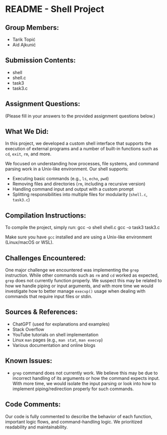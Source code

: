 README - Shell Project
======================

Group Members:
--------------
- Tarik Topić
- Aid Ajkunić

Submission Contents:
--------------------
- shell
- shell.c
- task3
- task3.c

Assignment Questions:
---------------------
(Please fill in your answers to the provided assignment questions below.)

What We Did:
------------
In this project, we developed a custom shell interface that supports the execution of external programs and a number of built-in functions such as `cd`, `exit`, `rm`, and more.

We focused on understanding how processes, file systems, and command parsing work in a Unix-like environment. Our shell supports:

- Executing basic commands (e.g., `ls`, `echo`, `pwd`)
- Removing files and directories (`rm`, including a recursive version)
- Handling command input and output with a custom prompt
- Splitting responsibilities into multiple files for modularity (`shell.c`, `task3.c`)

Compilation Instructions:
-------------------------
To compile the project, simply run:
gcc -o shell shell.c gcc -o task3 task3.c


Make sure you have `gcc` installed and are using a Unix-like environment (Linux/macOS or WSL).

Challenges Encountered:
------------------------
One major challenge we encountered was implementing the `grep` instruction. While other commands such as `rm` and `cd` worked as expected, `grep` does not currently function properly. We suspect this may be related to how we handle piping or input arguments, and with more time we would investigate how to better manage `execvp()` usage when dealing with commands that require input files or stdin.

Sources & References:
---------------------
- ChatGPT (used for explanations and examples)
- Stack Overflow
- YouTube tutorials on shell implementation
- Linux `man` pages (e.g., `man stat`, `man execvp`)
- Various documentation and online blogs

Known Issues:
-------------
- `grep` command does not currently work. We believe this may be due to incorrect handling of its arguments or how the command expects input. With more time, we would isolate the input parsing or look into how to implement piping/redirection properly for such commands.

Code Comments:
--------------
Our code is fully commented to describe the behavior of each function, important logic flows, and command-handling logic. We prioritized readability and maintainability.


